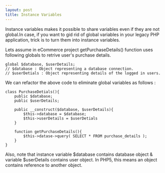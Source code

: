 ```yaml
---
layout: post
title: Instance Variables
---
```


Instance variables makes it possible to share variables even if they are not global.In case, if you want to gid rid of global variables in your legacy PHP application, trick is to turn them into instance variables.

Lets assume in eCommerce project getPurchaseDetails() function uses following globals to retrive user's purchase details.

```
global $database, $userDetails;
// $database : Object representing a database connection.
// $userDetials : Object representing details of the logged in users.
``` 

We can refactor the above code to eliminate global variables as follows :

```
class PurchaseDetials(){
    public $database;
    public $userDetails;
     
    public __construct($database, $userDetails){
        $this->database = $database;
        $this->userDetails = $userDetials
    }
     
    function getPurchaseDetails(){
        $this->datase->query( SELECT * FROM purchase_details );
    }
}
``` 

Also, note that instance variable $database contains database object & variable $userDetails contains user object. In PHP5, this means an object contains reference to another object.